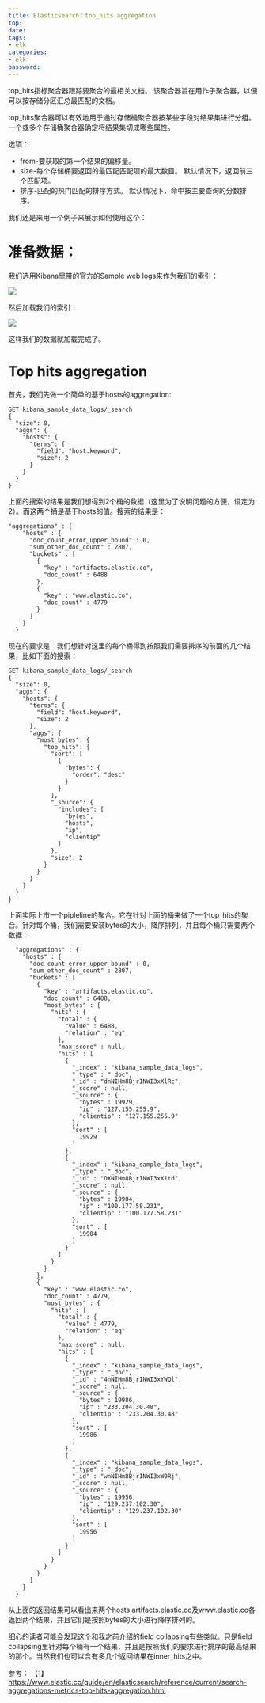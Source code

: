 ```yaml
---
title: Elasticsearch：top_hits aggregation
top: 
date: 
tags: 
- elk
categories: 
- elk
password: 
---
```

top_hits指标聚合器跟踪要聚合的最相关文档。 该聚合器旨在用作子聚合器，以便可以按存储分区汇总最匹配的文档。

top_hits聚合器可以有效地用于通过存储桶聚合器按某些字段对结果集进行分组。 一个或多个存储桶聚合器确定将结果集切成哪些属性。

选项：
- from-要获取的第一个结果的偏移量。
- size-每个存储桶要返回的最匹配匹配项的最大数目。 默认情况下，返回前三个匹配项。
- 排序-匹配的热门匹配的排序方式。 默认情况下，命中按主要查询的分数排序。

我们还是来用一个例子来展示如何使用这个：

# 准备数据：
我们选用Kibana里带的官方的Sample web logs来作为我们的索引：

![](https://img-blog.csdnimg.cn/20191219210600298.png?x-oss-process=image/watermark,type_ZmFuZ3poZW5naGVpdGk,shadow_10,text_aHR0cHM6Ly9lbGFzdGljc3RhY2suYmxvZy5jc2RuLm5ldA==,size_16,color_FFFFFF,t_70)

然后加载我们的索引：

![](https://img-blog.csdnimg.cn/20191219210648873.png?x-oss-process=image/watermark,type_ZmFuZ3poZW5naGVpdGk,shadow_10,text_aHR0cHM6Ly9lbGFzdGljc3RhY2suYmxvZy5jc2RuLm5ldA==,size_16,color_FFFFFF,t_70)

这样我们的数据就加载完成了。

<escape><!-- more --></escape>

# Top hits aggregation

首先，我们先做一个简单的基于hosts的aggregation:
```
GET kibana_sample_data_logs/_search
{
  "size": 0,
  "aggs": {
    "hosts": {
      "terms": {
        "field": "host.keyword",
        "size": 2
      }
    }
  }
}
```
上面的搜索的结果是我们想得到2个桶的数据（这里为了说明问题的方便，设定为2）。而这两个桶是基于hosts的值。搜索的结果是：
```
"aggregations" : {
    "hosts" : {
      "doc_count_error_upper_bound" : 0,
      "sum_other_doc_count" : 2807,
      "buckets" : [
        {
          "key" : "artifacts.elastic.co",
          "doc_count" : 6488
        },
        {
          "key" : "www.elastic.co",
          "doc_count" : 4779
        }
      ]
    }
  }
```
现在的要求是：我们想针对这里的每个桶得到按照我们需要排序的前面的几个结果，比如下面的搜索：
```
GET kibana_sample_data_logs/_search
{
  "size": 0,
  "aggs": {
    "hosts": {
      "terms": {
        "field": "host.keyword",
        "size": 2
      },
      "aggs": {
        "most_bytes": {
          "top_hits": {
            "sort": [
              {
                "bytes": {
                  "order": "desc"
                }
              }
            ],
            "_source": {
              "includes": [
                "bytes",
                "hosts",
                "ip",
                "clientip"
              ]
            },
            "size": 2
          }
        }
      }
    }
  }
}
```
上面实际上市一个pipleline的聚合。它在针对上面的桶来做了一个top_hits的聚合。针对每个桶，我们需要安装bytes的大小，降序排列，并且每个桶只需要两个数据：
```
  "aggregations" : {
    "hosts" : {
      "doc_count_error_upper_bound" : 0,
      "sum_other_doc_count" : 2807,
      "buckets" : [
        {
          "key" : "artifacts.elastic.co",
          "doc_count" : 6488,
          "most_bytes" : {
            "hits" : {
              "total" : {
                "value" : 6488,
                "relation" : "eq"
              },
              "max_score" : null,
              "hits" : [
                {
                  "_index" : "kibana_sample_data_logs",
                  "_type" : "_doc",
                  "_id" : "dnNIHm8BjrINWI3xXlRc",
                  "_score" : null,
                  "_source" : {
                    "bytes" : 19929,
                    "ip" : "127.155.255.9",
                    "clientip" : "127.155.255.9"
                  },
                  "sort" : [
                    19929
                  ]
                },
                {
                  "_index" : "kibana_sample_data_logs",
                  "_type" : "_doc",
                  "_id" : "OXNIHm8BjrINWI3xX1td",
                  "_score" : null,
                  "_source" : {
                    "bytes" : 19904,
                    "ip" : "100.177.58.231",
                    "clientip" : "100.177.58.231"
                  },
                  "sort" : [
                    19904
                  ]
                }
              ]
            }
          }
        },
        {
          "key" : "www.elastic.co",
          "doc_count" : 4779,
          "most_bytes" : {
            "hits" : {
              "total" : {
                "value" : 4779,
                "relation" : "eq"
              },
              "max_score" : null,
              "hits" : [
                {
                  "_index" : "kibana_sample_data_logs",
                  "_type" : "_doc",
                  "_id" : "4nNIHm8BjrINWI3xYWQl",
                  "_score" : null,
                  "_source" : {
                    "bytes" : 19986,
                    "ip" : "233.204.30.48",
                    "clientip" : "233.204.30.48"
                  },
                  "sort" : [
                    19986
                  ]
                },
                {
                  "_index" : "kibana_sample_data_logs",
                  "_type" : "_doc",
                  "_id" : "wnNIHm8BjrINWI3xW0Rj",
                  "_score" : null,
                  "_source" : {
                    "bytes" : 19956,
                    "ip" : "129.237.102.30",
                    "clientip" : "129.237.102.30"
                  },
                  "sort" : [
                    19956
                  ]
                }
              ]
            }
          }
        }
      ]
    }
  }
```
从上面的返回结果可以看出来两个hosts artifacts.elastic.co及www.elastic.co各返回两个结果，并且它们是按照bytes的大小进行降序排列的。

细心的读者可能会发现这个和我之前介绍的field collapsing有些类似。只是field collapsing里针对每个桶有一个结果，并且是按照我们的要求进行排序的最高结果的那个。当然我们也可以含有多几个返回结果在inner_hits之中。

参考：
【1】https://www.elastic.co/guide/en/elasticsearch/reference/current/search-aggregations-metrics-top-hits-aggregation.html